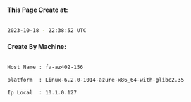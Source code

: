 
   
#### This Page Create at:

```bash

2023-10-18 - 22:38:52 UTC

```

#### Create By Machine:

```bash

Host Name : fv-az402-156

platform  : Linux-6.2.0-1014-azure-x86_64-with-glibc2.35

Ip Local  : 10.1.0.127

```

